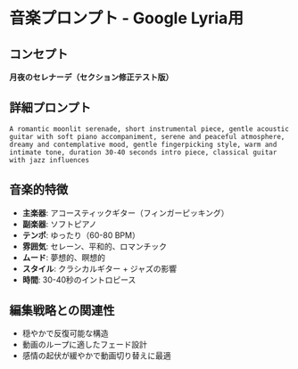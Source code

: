 # 音楽プロンプト - Google Lyria用

## コンセプト
**月夜のセレナーデ（セクション修正テスト版）**

## 詳細プロンプト
```
A romantic moonlit serenade, short instrumental piece, gentle acoustic guitar with soft piano accompaniment, serene and peaceful atmosphere, dreamy and contemplative mood, gentle fingerpicking style, warm and intimate tone, duration 30-40 seconds intro piece, classical guitar with jazz influences
```

## 音楽的特徴
- **主楽器**: アコースティックギター（フィンガーピッキング）
- **副楽器**: ソフトピアノ
- **テンポ**: ゆったり（60-80 BPM）
- **雰囲気**: セレーン、平和的、ロマンチック
- **ムード**: 夢想的、瞑想的
- **スタイル**: クラシカルギター + ジャズの影響
- **時間**: 30-40秒のイントロピース

## 編集戦略との関連性
- 穏やかで反復可能な構造
- 動画のループに適したフェード設計
- 感情の起伏が緩やかで動画切り替えに最適